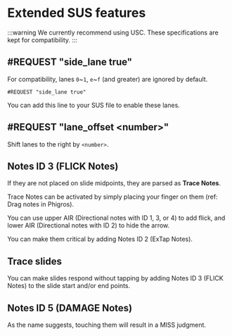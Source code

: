 # Extended SUS features

:::warning
We currently recommend using USC.
These specifications are kept for compatibility.
:::

## #REQUEST "side\_lane true"

For compatibility, lanes `0`\~`1`, `e`\~`f` (and greater) are ignored by default.

```
#REQUEST "side_lane true"
```

You can add this line to your SUS file to enable these lanes.

## #REQUEST "lane\_offset \<number>"

Shift lanes to the right by `<number>`.

## Notes ID 3 (FLICK Notes)

If they are not placed on slide midpoints, they are parsed as **Trace Notes**.

Trace Notes can be activated by simply placing your finger on them (ref: Drag notes in Phigros).

You can use upper AIR (Directional notes with ID 1, 3, or 4) to add flick, and lower AIR (Directional notes with ID 2) to hide the arrow.

You can make them critical by adding Notes ID 2 (ExTap Notes).

## Trace slides

You can make slides respond without tapping by adding Notes ID 3 (FLICK Notes) to the slide start and/or end points.

## Notes ID 5 (DAMAGE Notes)

As the name suggests, touching them will result in a MISS judgment.
